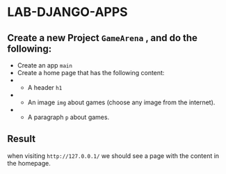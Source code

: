 # LAB-DJANGO-APPS

## Create a new Project `GameArena` , and do the following:
- Create an app `main`
- Create a home page that has the following content:
- - A header `h1`
- - An image `img` about games (choose any image from the internet).
- -  A paragraph `p` about games.


## Result
when visiting `http://127.0.0.1/` we should see a page with the content in the homepage.